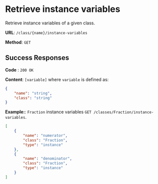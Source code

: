 # Retrieve instance variables

Retrieve instance variables of a given class.

**URL**: `/class/{name}/instance-variables`

**Method**: `GET`

## Success Responses

**Code** : `200 OK`

**Content**: `[variable]` where `variable` is defined as:

```json
{
	"name": "string",
	"class": "string"
}
```

**Example:**: `Fraction` instance variables `GET /classes/Fraction/instance-variables`.

```json
[
	{
		"name": "numerator",
		"class": "Fraction",
		"type": "instance"
	},
	{
		"name": "denominator",
		"class": "Fraction",
		"type": "instance"
	}
]
```
